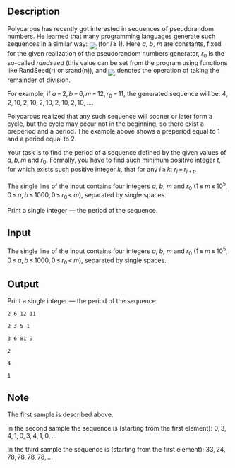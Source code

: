 ## Description

<div><p>Polycarpus has recently got interested in sequences of pseudorandom numbers. He learned that many programming languages generate such sequences in a similar way: <img align="middle" class="tex-formula" src="file://PzNeJRes.png" style="max-width: 100.0%;max-height: 100.0%;"> (for <span class="tex-span"><i>i</i> ≥ 1</span>). Here <span class="tex-span"><i>a</i></span>, <span class="tex-span"><i>b</i></span>, <span class="tex-span"><i>m</i></span> are constants, fixed for the given realization of the pseudorandom numbers generator, <span class="tex-span"><i>r</i><sub class="lower-index">0</sub></span> is the so-called <span class="tex-span"><i>randseed</i></span> (this value can be set from the program using functions like <span class="tex-font-style-tt">RandSeed(r)</span> or <span class="tex-font-style-tt">srand(n)</span>), and <img align="middle" class="tex-formula" src="file://gDAFi1Py.png" style="max-width: 100.0%;max-height: 100.0%;"> denotes the operation of taking the remainder of division.</p><p>For example, if <span class="tex-span"><i>a</i> = 2, <i>b</i> = 6, <i>m</i> = 12, <i>r</i><sub class="lower-index">0</sub> = 11</span>, the generated sequence will be: <span class="tex-span">4, 2, 10, 2, 10, 2, 10, 2, 10, 2, 10, ...</span>.</p><p>Polycarpus realized that any such sequence will sooner or later form a cycle, but the cycle may occur not in the beginning, so there exist a preperiod and a period. The example above shows a preperiod equal to 1 and a period equal to 2.</p><p>Your task is to find the period of a sequence defined by the given values of <span class="tex-span"><i>a</i>, <i>b</i>, <i>m</i></span> and <span class="tex-span"><i>r</i><sub class="lower-index">0</sub></span>. Formally, you have to find such minimum positive integer <span class="tex-span"><i>t</i></span>, for which exists such positive integer <span class="tex-span"><i>k</i></span>, that for any <span class="tex-span"><i>i</i> ≥ <i>k</i></span>: <span class="tex-span"><i>r</i><sub class="lower-index"><i>i</i></sub> = <i>r</i><sub class="lower-index"><i>i</i> + <i>t</i></sub></span>.</p></div><div class="input-specification"><p>The single line of the input contains four integers <span class="tex-span"><i>a</i></span>, <span class="tex-span"><i>b</i></span>, <span class="tex-span"><i>m</i></span> and <span class="tex-span"><i>r</i><sub class="lower-index">0</sub></span> (<span class="tex-span">1 ≤ <i>m</i> ≤ 10<sup class="upper-index">5</sup>, 0 ≤ <i>a</i>, <i>b</i> ≤ 1000, 0 ≤ <i>r</i><sub class="lower-index">0</sub> &lt; <i>m</i></span>), separated by single spaces.</p></div><div class="output-specification"><p>Print a single integer — the period of the sequence.</p></div>

## Input

<p>The single line of the input contains four integers <span class="tex-span"><i>a</i></span>, <span class="tex-span"><i>b</i></span>, <span class="tex-span"><i>m</i></span> and <span class="tex-span"><i>r</i><sub class="lower-index">0</sub></span> (<span class="tex-span">1 ≤ <i>m</i> ≤ 10<sup class="upper-index">5</sup>, 0 ≤ <i>a</i>, <i>b</i> ≤ 1000, 0 ≤ <i>r</i><sub class="lower-index">0</sub> &lt; <i>m</i></span>), separated by single spaces.</p>

## Output

<p>Print a single integer — the period of the sequence.</p>





```input1
2 6 12 11

```




```input2
2 3 5 1

```




```input3
3 6 81 9

```




```output1
2

```




```output2
4

```




```output3
1

```



## Note

<p>The first sample is described above. </p><p>In the second sample the sequence is (starting from the first element): <span class="tex-span">0, 3, 4, 1, 0, 3, 4, 1, 0, ...</span></p><p>In the third sample the sequence is (starting from the first element): <span class="tex-span">33, 24, 78, 78, 78, 78, ...</span></p>
